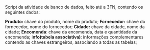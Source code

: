 Script da atividade de banco de dados, feito até a 3FN, contendo os seguintes dados:

**Produto:** chave do produto, nome do produto;
**Fornecedor:** chave do fornecedor, nome do fornecedor;
**Cidade:** chave da cidade, nome da cidade;
**Encomenda**: chave da encomenda, data e quantidade da encomenda;
**info(tabela associativa)**: informações complementares contendo as chaves estrangeiros, associando a todas as tabelas;
